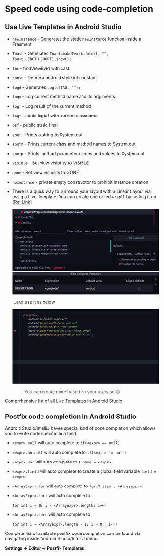 # Speed code using code-completion

## Use Live Templates in Android Studio
- `newInstance` - Generates the static `newInstance` function inside a Fragment
- `Toast` - Generates `Toast.makeText(context, "", Toast.LENGTH_SHORT).show();`
- `fbc` - findViewById with cast
- `const` - Define a android style int constant
- `logd` - Generates `Log.d(TAG, "");`
- `logm` - Log current method name and its arguments.
- `logr` - Log result of the current method
- `logt` - static logtaf with current classname
- `psf` - public static final
- `sout` - Prints a string to System.out
- `soutm` - Prints current class and method names to System.out
- `soutp` - Prints method parameter names and values to System.out
- `visible` - Set view visibility to VISIBLE
- `gone` - Set view visibility to GONE
- `noInstance` - private empty constructor to prohibit instance creation

- There is a quick way to surround your layout with a Linear Layout via using a Live Template. You can create one called `wrapll` by setting it up [[Ref Link](https://twitter.com/nisrulz/status/1197666095886454789)]

  ![live_template_wrapll_2](img/live_template_wrapll_2.png)
  ![live_template_wrapll_3](img/live_template_wrapll_3.png)

  ...and use it as below

  ![live_template_wrapll_1](img/live_template_wrapll_1.gif)

  > You can create more based on your usecase 😄

[Comprehensive list of all Live Templates in Android Studio](https://github.com/keyboardsurfer/idea-live-templates)


## Postfix code completion in Android Studio

Android Studio/IntelliJ havea special kind of code completion which allows you to write code specific to a field

- `<expr>.null` will auto complete to `if(<expr> == null)`
- `<expr>.notnull` will auto complete to `if(<expr> != null)`
- `<expr>.var` will auto complete to `T name = <expr>`
- `<expr>.field` will auto complete to create a global field variable `field = <expr>`
- `<ArrayExpr>.for` will auto complete to `for(T item : <Arrayexpr>)`
- `<ArrayExpr>.fori` will auto complete to 

  `for(int i = 0; i < <Arrayexpr>.length; i++)`
- `<ArrayExpr>.forr` will auto complete to 
  
  `for(int i = <Arrayexpr>.length - 1; i > 0 ; i--)`

Complete list of available postfix code completion can be found via navigating inside Android Studio/IntelliJ menu:

**Settings → Editor → Postfix Templates**
